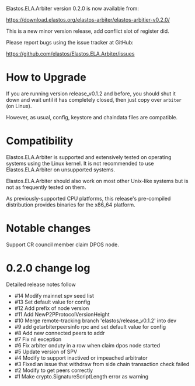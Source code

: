 Elastos.ELA.Arbiter version 0.2.0 is now available from:

  <https://download.elastos.org/elastos-arbiter/elastos-arbitier-v0.2.0/>

This is a new minor version release, add conflict slot of register did.

Please report bugs using the issue tracker at GitHub:

  <https://github.com/elastos/Elastos.ELA.Arbiter/issues>

How to Upgrade
==============

If you are running version release_v0.1.2 and before, you should shut it down and wait until
 it has completely closed, then just copy over `arbiter` (on Linux).

However, as usual, config, keystore and chaindata files are compatible.

Compatibility
==============

Elastos.ELA.Arbiter is supported and extensively tested on operating systems
using the Linux kernel. It is not recommended to use Elastos.ELA.Arbiter on
unsupported systems.

Elastos.ELA.Arbiter should also work on most other Unix-like systems but is not
as frequently tested on them.

As previously-supported CPU platforms, this release's pre-compiled
distribution provides binaries for the x86_64 platform.

Notable changes
===============

Support CR council member claim DPOS node.

0.2.0 change log
=================

Detailed release notes follow
 
- #14 Modify mainnet spv seed list
- #13 Set default value for config
- #12 Add prefix of node version
- #11 Add NewP2PProtocolVersionHeight
- #10 Merge remote-tracking branch 'elastos/release_v0.1.2' into dev
- #9 add getarbiterpeersinfo rpc and set default value for config
- #8 Add new connected peers to addr
- #7 Fix nil exception
- #6 Fix arbiter onduty in a row when claim dpos node started
- #5 Update version of SPV
- #4 Modify to support inactived or impeached arbitrator
- #3 Fixed an issue that withdraw from side chain transaction check failed
- #2 Modify to get peers correctly
- #1 Make crypto.SignatureScriptLength error as warning
